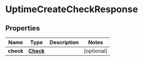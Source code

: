 

# UptimeCreateCheckResponse


## Properties

| Name | Type | Description | Notes |
|------------ | ------------- | ------------- | -------------|
|**check** | [**Check**](Check.md) |  |  [optional] |



